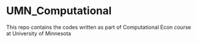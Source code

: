 # UMN_Computational
This repo contains the codes written as part of Computational Econ course at University of Minnesota
